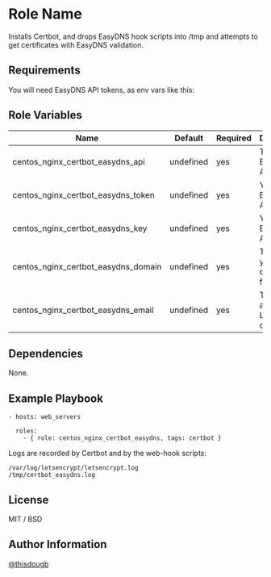 Role Name
=========

Installs Certbot, and drops EasyDNS hook scripts into /tmp and attempts to get certificates with EasyDNS validation.

Requirements
------------

You will need EasyDNS API tokens, as env vars like this:

Role Variables
--------------

Name | Default | Required | Description
--- | --- | --- | ---
centos_nginx_certbot_easydns_api | undefined | yes | The EasyDNS API URL.
centos_nginx_certbot_easydns_token | undefined | yes | Your EasyDNS API Token.
centos_nginx_certbot_easydns_key | undefined | yes | Your EasyDNS API Key.
centos_nginx_certbot_easydns_domain | undefined | yes | The domain you want certificates for.
centos_nginx_certbot_easydns_email | undefined | yes | The email address for LetEncrypt comms.

Dependencies
------------

None.

Example Playbook
----------------

```
- hosts: web_servers

  roles:
    - { role: centos_nginx_certbot_easydns, tags: certbot }
```

Logs are recorded by Certbot and by the web-hook scripts:

```
/var/log/letsencrypt/letsencrypt.log
/tmp/certbot_easydns.log
```

License
-------

MIT / BSD

Author Information
------------------

[@thisdougb](https://twitter.com/thisdougb "Twitter")
